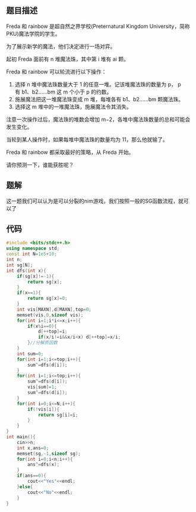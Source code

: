  ## 题目描述
Freda 和 rainbow 是超自然之界学校(Preternatural Kingdom University，简称PKU)魔法学院的学生。

为了展示新学的魔法，他们决定进行一场对弈。

起初 Freda 面前有 n 堆魔法珠，其中第 i 堆有 ai 颗。

Freda 和 rainbow 可以轮流进行以下操作：

1. 选择 n 堆中魔法珠数量大于 1 的任意一堆。记该堆魔法珠的数量为 p， p有 b1、b2……bm 这 m 个小于 p 的约数。
2. 施展魔法把这一堆魔法珠变成 m 堆，每堆各有 b1、b2……bm 颗魔法珠。
3. 选择这 m 堆中的一堆魔法珠，施展魔法令其消失。

注意一次操作过后，魔法珠的堆数会增加 m−2，各堆中魔法珠数量的总和可能会发生变化。

当轮到某人操作时，如果每堆中魔法珠的数量均为 11，那么他就输了。

Freda 和 rainbow 都采取最好的策略，从 Freda 开始。

请你预测一下，谁能获胜呢？


## 题解
这一题我们可以认为是可以分裂的nim游戏，我们按照一般的SG函数流程，就可以了

## 代码
```cpp
#include <bits/stdc++.h>
using namespace std;
const int N=1e5+10;
int n;
int sg[N];
int dfs(int x){
	if(sg[x]!=-1){
		return sg[x];
	}
	if(x==1){
		return sg[x]=0;
	}
	int vis[MAXN],d[MAXN],top=0;
	memset(vis,0,sizeof vis);
	for(int i=1;i*i<=x;i++){
		if(x%i==0){
			d[++top]=i;
			if(x/i!=i&&x/i<x) d[++top]=x/i;
		}//分解质因数
	}
	int sum=0;
	for(int i=1;i<=top;i++){
		sum^=dfs(d[i]);
	}
	for(int i=1;i<=top;i++){
		sum^=dfs(d[i]);
		vis[sum]=1;
		sum^=dfs(d[i]);
	}
	for(int i=0;i<=N;i++){
		if(!vis[i]){
			return sg[i]=i;
		}
	}
}
int main(){
	cin>>n;
	int x,ans=0;
	memset(sg,-1,sizeof sg);
	for(int i=0;i<n;i++){
		ans^=dfs(x);
	}
	if(ans==0){
		cout<<"Yes"<<endl;
	}else{
		cout<<"No"<<endl;
	}
}
```